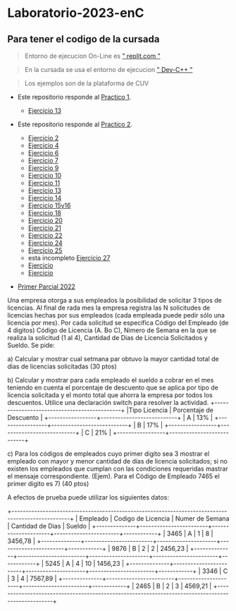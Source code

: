 # Laboratorio-2023-enC
## Para tener el codigo de la cursada 

> Entorno de ejecucion On-Line es [ " replit.com " ](https://replit.com/)



> En la cursada se usa el  entorno de ejecucion  [ " Dev-C++ " ](https://www.embarcadero.com/es/free-tools/dev-cpp)


> Los ejemplos son de la plataforma de CUV 

* Este repositorio responde al [Practico 1](https://github.com/GregorioNavarrete/Laboratorio-2023-enC/blob/main/Trabajo%20Pr%C3%A1ctico%201-2023.pdf
 "Pdf del practico2").
  * [Ejercicio 13 ](https://github.com/GregorioNavarrete/Laboratorio-2023-enC/blob/main/TP1-Ejer13.c)



* Este repositorio responde al [Practico 2](https://github.com/GregorioNavarrete/Laboratorio-2023-enC/blob/main/Trabajo%20Practico%202-2023.pdf
 "Pdf del practico2").
 

  * [Ejercicio 2 ](https://github.com/GregorioNavarrete/Laboratorio-2023-enC/blob/main/TP2-Ejer2.c)
  * [Ejercicio 4 ](https://github.com/GregorioNavarrete/Laboratorio-2023-enC/blob/main/TP2-Ejer4.c)
  * [Ejercicio 6 ](https://github.com/GregorioNavarrete/Laboratorio-2023-enC/blob/main/TP2-Ejer6.c)
  * [Ejercicio 7 ](https://github.com/GregorioNavarrete/Laboratorio-2023-enC/blob/main/TP2-Ejer7.c)
  * [Ejercicio 9 ](https://github.com/GregorioNavarrete/Laboratorio-2023-enC/blob/main/TP2-Ejer9.c)
  * [Ejercicio 10 ](https://github.com/GregorioNavarrete/Laboratorio-2023-enC/blob/main/TP2-Ejer10.c)
  * [Ejercicio 11 ](https://github.com/GregorioNavarrete/Laboratorio-2023-enC/blob/main/TP2-Ejer11.c)
  * [Ejercicio 13 ](https://github.com/GregorioNavarrete/Laboratorio-2023-enC/blob/main/TP2-Ejer13.c)
  * [Ejercicio 14 ](https://github.com/GregorioNavarrete/Laboratorio-2023-enC/blob/main/TP2-Ejer14.c)
  * [Ejercicio 15y16 ](https://github.com/GregorioNavarrete/Laboratorio-2023-enC/blob/main/TP2-Ejer15y16.c)
  * [Ejercicio 18 ](https://github.com/GregorioNavarrete/Laboratorio-2023-enC/blob/main/TP2-Ejer18.c)
  * [Ejercicio 20 ](https://github.com/GregorioNavarrete/Laboratorio-2023-enC/blob/main/TP2-Ejer20.c)
  * [Ejercicio 21 ](https://github.com/GregorioNavarrete/Laboratorio-2023-enC/blob/main/TP2-Ejer21.c)
  * [Ejercicio 22 ](https://github.com/GregorioNavarrete/Laboratorio-2023-enC/blob/main/TP2-Ejer22.c)
  * [Ejercicio 24 ](https://github.com/GregorioNavarrete/Laboratorio-2023-enC/blob/main/TP2-Ejer24.c)
  * [Ejercicio 25](https://github.com/GregorioNavarrete/Laboratorio-2023-enC/blob/main/TP2-Ejer25.c)
  * esta incompleto [Ejercicio 27](https://github.com/GregorioNavarrete/Laboratorio-2023-enC/blob/main/TP2-Ejer27.c)
  * [Ejercicio ]()
  * [Ejercicio ]()

* [Primer Parcial 2022](https://github.com/GregorioNavarrete/Laboratorio-2023-enC/blob/main/PrimerParcial2022.jpeg)


Una empresa otorga a sus empleados la posibilidad de solicitar 3 tipos de licencias. Al final de rada mes la empresa registra las N solicitudes de licencias hechas por sus empleados (cada empleada puede pedir sólo una licencia por mes). Por cada solicitud se especifica Código del Empleado (de 4 digitos) Código de Licencia (A. Bo C), Nimero de Semana en la que se realiza la solicitud (1 al 4), Cantidad de Dias de Licencia Solicitados y Sueldo. Se pide:

a) Calcular y mostrar cual setmana par obtuvo la mayor cantidad total de dias de licencias solicitadas (30 ptos)

b) Calcular y mostrar para cada empleado el sueldo a cobrar en el mes teniendo en cuenta el porcentaje de descuento que se aplica por tipo de licencia solicitada y el monto total que ahorra la empresa por todos los descuentos. Utilice una declaración switch para resolver la actividad.
+---------------------------------------------+
|Tipo Licencia    |  Porcentaje de Descuento  |
+-----------------+---------------------------+
|     A           |            13%            |
+-----------------+---------------------------+
|     B           |            17%            |
+-----------------+---------------------------+
|     C           |           21%             |
+-----------------+---------------------------+

c) Para los códigos de empleados cuyo primer digito sea 3 mostrar el empleado con mayor y menor cantidad de días de licencia solicitados; si no existen los empleados que cumplan con las condiciones requeridas mastrar el mensaje correspondiente. (Ejem). Para el Código de Empleado 7465 el primer digito es 7) (40 ptos)

A efectos de prueba puede utilizar los siguientes datos:

+--------------------------------------------------------------------------------------------------+
|   Empleado   |  Codigo  de Licencia   |   Numer de Semana   |   Cantidad de Dias    |   Sueldo   |
+--------------+------------------------+---------------------+-----------------------+------------+
|  3465        |          A             |           1         |         8             |  3456,78   |
+--------------+------------------------+---------------------+-----------------------+------------+
|  9876        |          B             |          2          |          2            |  2456,23   |
+--------------+------------------------+---------------------+-----------------------+------------+
| 5245         |          A             |          4          |         10            |  1456,23   |
+--------------+------------------------+---------------------+-----------------------+------------+
|  3346        |          C             |           3         |            4          |  7567,89   |
+--------------+------------------------+---------------------+-----------------------+------------+
|  2465        |          B             |           2         |           3           |  4569,21   |
+--------------------------------------------------------------------------------------------------+
